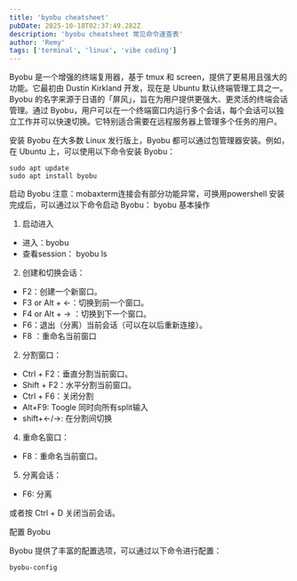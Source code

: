 ```yaml
---
title: 'byobu cheatsheet'
pubDate: 2025-10-18T02:37:49.282Z
description: 'byobu cheatsheet 常见命令速查表'
author: 'Remy'
tags: ['terminal', 'linux', 'vibe coding']
---
```


Byobu 是一个增强的终端复用器，基于 tmux 和 screen，提供了更易用且强大的功能。它最初由 Dustin Kirkland 开发，现在是 Ubuntu 默认终端管理工具之一。Byobu 的名字来源于日语的「屏风」，旨在为用户提供更强大、更灵活的终端会话管理。通过 Byobu，用户可以在一个终端窗口内运行多个会话，每个会话可以独立工作并可以快速切换。它特别适合需要在远程服务器上管理多个任务的用户。

安装 Byobu
在大多数 Linux 发行版上，Byobu 都可以通过包管理器安装。例如，在 Ubuntu 上，可以使用以下命令安装 Byobu：
```
sudo apt update
sudo apt install byobu
```
启动 Byobu
注意：mobaxterm连接会有部分功能异常，可换用powershell
安装完成后，可以通过以下命令启动 Byobu：
byobu
基本操作
1. 启动进入
  - 进入：byobu
  - 查看session： byobu ls
2. 创建和切换会话：
  - F2：创建一个新窗口。
  - F3 or Alt + ←：切换到前一个窗口。
  - F4 or Alt + → ：切换到下一个窗口。
  - F6：退出（分离）当前会话（可以在以后重新连接）。
  - F8 ：重命名当前窗口
2. 分割窗口：
  - Ctrl + F2：垂直分割当前窗口。
  - Shift + F2：水平分割当前窗口。
  - Ctrl + F6：关闭分割
  - Alt+F9: Toogle 同时向所有split输入
  - shift+←/→: 在分割间切换
  
4. 重命名窗口：
  - F8：重命名当前窗口。
5. 分离会话：
  - F6: 分离

或者按 Ctrl + D 关闭当前会话。

配置 Byobu

Byobu 提供了丰富的配置选项，可以通过以下命令进行配置：

```sh
byobu-config
```
